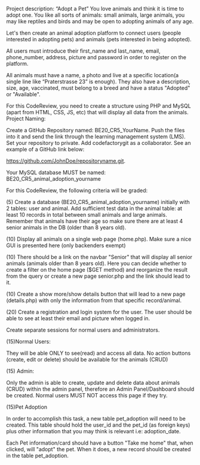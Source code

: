 Project description: “Adopt a Pet”
You love animals and think it is time to adopt one. You like all sorts of animals: small animals, large animals, you may like reptiles and birds and may be open to adopting animals of any age. 

Let's then create an animal adoption platform to connect users (people interested in adopting pets) and animals (pets interested in being adopted). 

All users must introduce their first_name and last_name, email, phone_number, address, picture and password in order to register on the platform.

All animals must have a name, a photo and live at a specific location(a single line like “Praterstrasse 23” is enough). They also have a description, size, age, vaccinated, must belong to a breed and have a status "Adopted" or "Available".

For this CodeReview, you need to create a structure using PHP and MySQL (apart from HTML, CSS, JS, etc) that will display all data from the animals.
Project Naming:

Create a GitHub Repository named: BE20_CR5_YourName. Push the files into it and send the link through the learning management system (LMS). Set your repository to private. Add codefactorygit as a collaborator. See an example of a GitHub link below:

https://github.com/JohnDoe/repositoryname.git.

Your MySQL database MUST be named: BE20_CR5_animal_adoption_yourname

For this CodeReview, the following criteria will be graded:

 
(5) Create a database (BE20_CR5_animal_adoption_yourname) initially with 2 tables: user and animal. Add sufficient test data in the animal table: at least 10 records in total between small animals and large animals. Remember that animals have their age so make sure there are at least 4 senior animals in the DB (older than 8 years old).

(10) Display all animals on a single web page (home.php). Make sure a nice GUI is presented here (only backenders exempt)

(10) There should be a link on the navbar "Senior" that will display all senior animals (animals older than 8 years old). Here you can decide whether to create a filter on the home page ($GET method) and reorganize the result from the query or create a new page senior.php and the link should lead to it.

(10) Create a show more/show details button that will lead to a new page (details.php) with only the information from that specific record/animal.

(20) Create a registration and login system for the user. The user should be able to see at least their email and picture when logged in.

Create separate sessions for normal users and administrators.

(15)Normal Users:

They will be able ONLY to see(read) and access all data. No action buttons (create, edit or delete) should be available for the animals (CRUD)

(15) Admin:

Only the admin is able to create, update and delete data about animals (CRUD) within the admin panel, therefore an Admin Panel/Dashboard  should be created. Normal users MUST NOT access this page if they try.

(15)Pet Adoption

In order to accomplish this task, a new table pet_adoption will need to be created. This table should hold the user_id and the pet_id (as foreign keys) plus other information that you may think is relevant i.e: adoption_date. 

Each Pet information/card should have a button "Take me home" that, when clicked, will "adopt" the pet. When it does, a new record should be created in the table pet_adoption.


